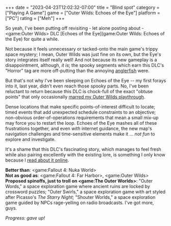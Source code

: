 +++
date = "2023-04-23T12:02:32-07:00"
title = "Blind spot"
category = ["Playing A Game"]
game = ["Outer Wilds: Echoes of the Eye"]
platform = ["PC"]
rating = ["Meh"]
+++

So yeah, I've been putting off revisiting - let alone posting about - <game:Outer Wilds> DLC [Echoes of the Eye](game:Outer Wilds: Echoes of the Eye) for quite a while.

Not because it feels unnecessary or tacked-onto the main game's trippy space mystery; I mean, Outer Wilds was just fine on its own, but the Eye's story integrates itself really well!  And not because its new gameplay is a disappointment, although, <i>it is</i>; the spooky segments which earn this DLC's "Horror" tag are more off-putting than the annoying <a href="https://outerwilds.fandom.com/wiki/Anglerfish">anglerfish</a> were.

But that's not why I've been sleeping on Echoes of the Eye -- my first forays into it, last year, didn't even reach those spooky parts.  No, I've been reluctant to return because this DLC is chock-full of the exact "obtuse points" that only occasionally [marred my Outer Wilds playthrough]($SiteBaseURL$2022/07/24/spaceloop/).

Dense locations that make specific points-of-interest difficult to locate; timed events that add unexpected schedule constraints to an objective; non-obvious order-of-operations requirements that mean a small mix-up may force you to restart the loop.  Echoes of the Eye mashes all of these frustrations together, and even <i>with</i> internet guidance, the new map's navigation challenges and time-sensitive elements make it ... <i>not fun</i> to explore and investigate.

It's a shame that this DLC's fascinating story, which manages to feel fresh while also pairing excellently with the existing lore, is something I only know because I <a href="https://outerwilds.fandom.com/wiki/The_Stranger%27s_inhabitants">read about it online</a>.

<b>Better than</b>: <game:Fallout 4: Nuka World>  
<b>Not as good as</b>: <game:Fallout 4: Far Harbor>, <game:Outer Wilds>  
<b>Proposed spinoffs, just to troll on <game:The Outer Worlds></b>: "Outer Words," a space exploration game where ancient ruins are locked by crossword puzzles; "Outer Swirls," a space exploration game with art styled after Picasso's <i>The Starry Night</i>; "Shouter Worlds," a space exploration game guided by NPCs rage-yelling on radio broadcasts.  I've got more, guys.

<i>Progress: gave up!</i>

